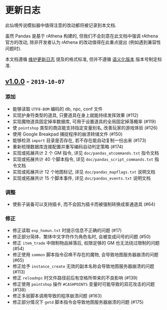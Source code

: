 ﻿# 更新日志

此仙境传说模拟器中值得注意的改动都将被记录到本文档.

虽然 Pandas 是基于 rAthena 构建的, 但我们不会刻意在此文档中强调 rAthena 官方的改动, 除非开发者认为 rAthena 的改动值得在此重点提出 (例如遇到兼容性问题时).

本文档遵循 [维护更新日志](https://keepachangelog.com/zh-CN/1.0.0/) 提及的格式标准, 但并不遵循 [语义化版本](https://semver.org/lang/zh-CN/) 版本号制定标准.

## [v1.0.0] - `2019-10-07`

### 添加

- 能够读取 `UTF8-BOM` 编码的 db, npc, conf 文件
- 实现护身符类型的道具, 只要道具在身上就能持续发挥效果 (#112)
- 实现魔物道具固定掉率数据库, 可用于设置道具的全局固定掉落概率 (#119)
- 使 `pointshop` 类型的商店能支持指定变量别名, 改善玩家的游戏体验 (#126)
- 使用 Google Breakpad 捕捉程序的崩溃转储文件 (#150)
- 能够检测 `import` 目录是否存在, 若不存在能自动复制一份出来 (#173)
- 重新梳理数据库连接配置并重写编码自动判定策略 (#174)
- 实现或拓展共计  2 个 GM 指令, 详见 `doc/pandas_atcommands.txt` 指令文档
- 实现或拓展共计 40 个脚本指令, 详见 `doc/pandas_script_commands.txt` 指令文档
- 实现或拓展共计 12 个地图标记, 详见 `doc/pandas_mapflags.txt` 说明文档
- 实现或拓展共计 15 个脚本事件, 详见 `doc/pandas_events.txt` 说明文档

### 调整

- 使影子装备可以支持插卡, 而不会因为插卡而被强制转换成普通道具 (#64)

### 修正

- 修正读取 `exp_homun.txt` 时提示信息不正确的问题 (#17)
- 修正部分简体、繁体中文字符作为角色名时, 会被变成问号的问题 (#50)
- 修正 `item_trade` 中限制物品掉落后, 权限足够的 GM 也无法绕过限制的问题 (#54)
- 修正使用 `sommon` 脚本指令召唤不存在的魔物, 会导致地图服务器崩溃的问题 (#65)
- 修正给予 `instance_create` 无效的副本名称会导致地图服务器崩溃的问题 (#113)
- 修正 `reloadnpc` 时文件路径前后有空格所带来的不良影响 (#139)
- 修正使用 `pointshop` 操作 `#CASHPOINTS` 变量时可能导致的双花攻击的问题 (#138)
- 修正多层脚本调用导致的程序崩溃问题 (#163)
- 修正部分情况下 `getd` 脚本指令会导致地图服务器崩溃的问题 (#175)

[v1.0.0]: https://github.com/PandasWS/Pandas/releases/tag/v1.0.0
